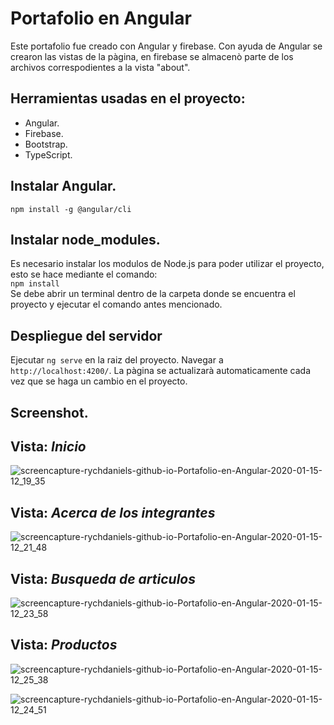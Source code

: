 # Portafolio en Angular

Este portafolio fue creado con Angular y firebase. Con ayuda de Angular se crearon las vistas de la pàgina, en firebase se almacenò parte de los archivos correspodientes a la vista "about".

## Herramientas usadas en el proyecto:  
- Angular. 
- Firebase.  
- Bootstrap.  
- TypeScript.  

## Instalar Angular.   
`npm install -g @angular/cli`

## Instalar node_modules.  
Es necesario instalar los modulos de Node.js para poder utilizar el proyecto, esto se hace mediante el comando:  
`npm install`  
Se debe abrir un terminal dentro de la carpeta donde se encuentra el proyecto y ejecutar el comando antes mencionado.   

## Despliegue del servidor  

Ejecutar `ng serve` en la raiz del proyecto. Navegar a `http://localhost:4200/`. La pàgina se actualizarà automaticamente cada vez que se haga un cambio en el proyecto.  

## Screenshot.  

## Vista: *Inicio*  

![screencapture-rychdaniels-github-io-Portafolio-en-Angular-2020-01-15-12_19_35](https://user-images.githubusercontent.com/36280877/72459948-7de27480-3791-11ea-866c-7fc32f9ab441.png)


## Vista: *Acerca de los integrantes*  
![screencapture-rychdaniels-github-io-Portafolio-en-Angular-2020-01-15-12_21_48](https://user-images.githubusercontent.com/36280877/72460027-a5394180-3791-11ea-9120-ae98f38cbc2a.png)

## Vista: *Busqueda de articulos*  
![screencapture-rychdaniels-github-io-Portafolio-en-Angular-2020-01-15-12_23_58](https://user-images.githubusercontent.com/36280877/72460178-f47f7200-3791-11ea-891f-b9fa67efb2be.png)

## Vista: *Productos*  
![screencapture-rychdaniels-github-io-Portafolio-en-Angular-2020-01-15-12_25_38](https://user-images.githubusercontent.com/36280877/72460326-34465980-3792-11ea-9d35-07c7cab8e764.png)


![screencapture-rychdaniels-github-io-Portafolio-en-Angular-2020-01-15-12_24_51](https://user-images.githubusercontent.com/36280877/72460256-1547c780-3792-11ea-8eb5-5cceab58d257.png)

